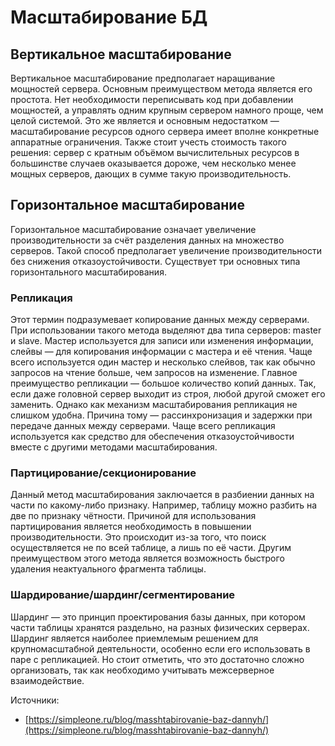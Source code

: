 # Масштабирование БД

## Вертикальное масштабирование <a href="#rt-0" id="rt-0"></a>

Вертикальное масштабирование предполагает наращивание мощностей сервера. Основным преимуществом метода является его простота. Нет необходимости переписывать код при добавлении мощностей, а управлять одним крупным сервером намного проще, чем целой системой. Это же является и основным недостатком — масштабирование ресурсов одного сервера имеет вполне конкретные аппаратные ограничения. Также стоит учесть стоимость такого решения: сервер с кратным объёмом вычислительных ресурсов в большинстве случаев оказывается дороже, чем несколько менее мощных серверов, дающих в сумме такую производительность.

## Горизонтальное масштабирование <a href="#rt-1" id="rt-1"></a>

Горизонтальное масштабирование означает увеличение производительности за счёт разделения данных на множество серверов. Такой способ предполагает увеличение производительности без снижения отказоустойчивости. Существует три основных типа горизонтального масштабирования.

### Репликация <a href="#rt-2" id="rt-2"></a>

Этот термин подразумевает копирование данных между серверами. При использовании такого метода выделяют два типа серверов: master и slave. Мастер используется для записи или изменения информации, слейвы — для копирования информации с мастера и её чтения. Чаще всего используется один мастер и несколько слейвов, так как обычно запросов на чтение больше, чем запросов на изменение. Главное преимущество репликации — большое количество копий данных. Так, если даже головной сервер выходит из строя, любой другой сможет его заменить. Однако как механизм масштабирования репликация не слишком удобна. Причина тому — рассинхронизация и задержки при передаче данных между серверами. Чаще всего репликация используется как средство для обеспечения отказоустойчивости вместе с другими методами масштабирования.

### Партицирование/секционирование <a href="#rt-3" id="rt-3"></a>

Данный метод масштабирования заключается в разбиении данных на части по какому-либо признаку. Например, таблицу можно разбить на две по признаку чётности. Причиной для использования партицирования является необходимость в повышении производительности. Это происходит из-за того, что поиск осуществляется не по всей таблице, а лишь по её части. Другим преимуществом этого метода является возможность быстрого удаления неактуального фрагмента таблицы.

### Шардирование/шардинг/сегментирование <a href="#rt-4" id="rt-4"></a>

Шардинг — это принцип проектирования базы данных, при котором части таблицы хранятся раздельно, на разных физических серверах. Шардинг является наиболее приемлемым решением для крупномасштабной деятельности, особенно если его использовать в паре с репликацией. Но стоит отметить, что это достаточно сложно организовать, так как необходимо учитывать межсерверное взаимодействие.







Источники:&#x20;

* [https://simpleone.ru/blog/masshtabirovanie-baz-dannyh/](https://simpleone.ru/blog/masshtabirovanie-baz-dannyh/)
